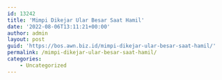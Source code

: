```yaml
---
id: 13242
title: 'Mimpi Dikejar Ular Besar Saat Hamil'
date: '2022-08-06T13:11:21+00:00'
author: admin
layout: post
guid: 'https://bos.awn.biz.id/mimpi-dikejar-ular-besar-saat-hamil/'
permalink: /mimpi-dikejar-ular-besar-saat-hamil/
categories:
    - Uncategorized
---
```



